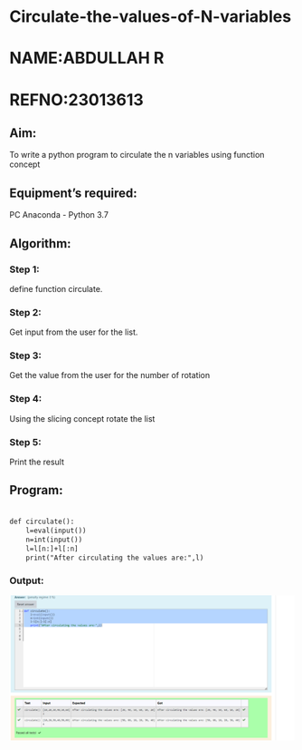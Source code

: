# Circulate-the-values-of-N-variables

# NAME:ABDULLAH R
# REFNO:23013613
## Aim:
To write a python program to circulate the n variables using function concept
## Equipment’s required:
PC
Anaconda - Python 3.7
## Algorithm: 
### Step 1: 
define function circulate.

### Step 2:
Get input from the user for the list.
### Step 3: 
Get the value from the user for the number of rotation
### Step 4: 
Using the slicing concept rotate the list
### Step 5:
Print  the result
## Program:
``````

def circulate():
    l=eval(input())
    n=int(input())
    l=l[n:]+l[:n]
    print("After circulating the values are:",l)
``````


### Output:

![Alt text](<Screenshot 2023-11-24 053943.png>)




